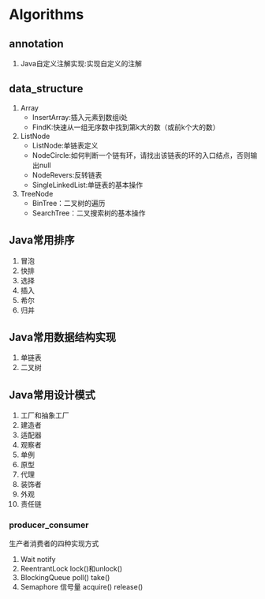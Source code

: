 # Algorithms
## annotation
1. Java自定义注解实现:实现自定义的注解
## data_structure
1. Array
   * InsertArray:插入元素到数组i处
   * FindK:快速从一组无序数中找到第k大的数（或前k个大的数）
2. ListNode
   * ListNode:单链表定义
   * NodeCircle:如何判断一个链有环，请找出该链表的环的入口结点，否则输出null
   * NodeRevers:反转链表
   * SingleLinkedList:单链表的基本操作
3. TreeNode
   * BinTree：二叉树的遍历
   * SearchTree：二叉搜索树的基本操作
## Java常用排序
1. 冒泡
2. 快排
3. 选择
4. 插入
5. 希尔
6. 归并
## Java常用数据结构实现
1. 单链表
2. 二叉树
## Java常用设计模式
1. 工厂和抽象工厂
2. 建造者
3. 适配器
4. 观察者
5. 单例
6. 原型
7. 代理
8. 装饰者
9. 外观
10. 责任链

### producer_consumer

生产者消费者的四种实现方式

1. Wait notify
2. ReentrantLock lock()和unlock()
3. BlockingQueue poll() take()
4. Semaphore 信号量  acquire() release()
